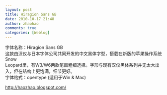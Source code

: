 ```yaml
---
layout: post
title: Hiragion Sans GB
date: 2010-10-17 21:48
author: zhaohao
comments: true
categories: [Weblog]
---
```

字体名称：Hiragion Sans GB<br />这款由汉仪与日本字体公司共同开发的中文黑体字型，搭载在新版的苹果操作系统Snow<br />Leopard里，有W3/W6两款笔画粗细选择。字形与现有汉仪黑体系列并无太大出入，但在结构上更饱满，细节更好。<br />字体格式：opentype (适用于Win &amp; Mac)<div>http://haozhao.blogspot.com/</div>
